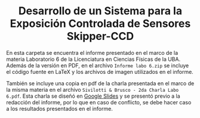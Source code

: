 # <center> Desarrollo de un Sistema para la Exposición Controlada de Sensores Skipper-CCD </center>
En esta carpeta se encuentra el informe presentado en el marco de la materia Laboratorio 6 de la Licenciatura en Ciencias Físicas de la UBA. Además de la versión en PDF, en el archivo `Informe labo 6.zip` se incluye el código fuente en LaTeX y los archivos de imagen utilizados en el informe.

También se incluye una copia en pdf de la charla presentada en el marco de la misma materia en el archivo `Sivilotti & Brusco - 2da Charla Labo 6.pdf`. Esta charla se diseñó en [Google Slides](https://docs.google.com/presentation/d/1_7KHWskDfpT9R2R01Ci1D7qhcYlsA6zttxgLDaoYM8o/edit?usp=sharing) y se presentó previo a la redacción del informe, por lo que en caso de conflicto, se debe hacer caso a los resultados presentados en el informe.